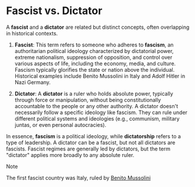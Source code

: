 # Fascist vs. Dictator

A **fascist** and a **dictator** are related but distinct concepts, often overlapping in historical contexts.

1. **Fascist**: This term refers to someone who adheres to **fascism**, an authoritarian political ideology
characterized by dictatorial power, extreme nationalism, suppression of opposition, and control over various
aspects of life, including the economy, media, and culture. Fascism typically glorifies the state or nation
above the individual. Historical examples include Benito Mussolini in Italy and Adolf Hitler in Nazi Germany.

2. **Dictator**: A **dictator** is a ruler who holds absolute power, typically through force or manipulation,
without being constitutionally accountable to the people or any other authority. A dictator doesn't necessarily
follow a specific ideology like fascism. They can rule under different political systems and
ideologies (e.g., communism, military juntas, or even personal autocracies).

In essence, **fascism** is a political ideology, while **dictatorship** refers to a type of leadership.
A dictator can be a fascist, but not all dictators are fascists. Fascist regimes are generally led by dictators,
but the term "dictator" applies more broadly to any absolute ruler.

> [!NOTE]
> The first fascist country was Italy, ruled by [Benito Mussolini](https://en.wikipedia.org/wiki/Benito_Mussolini)
